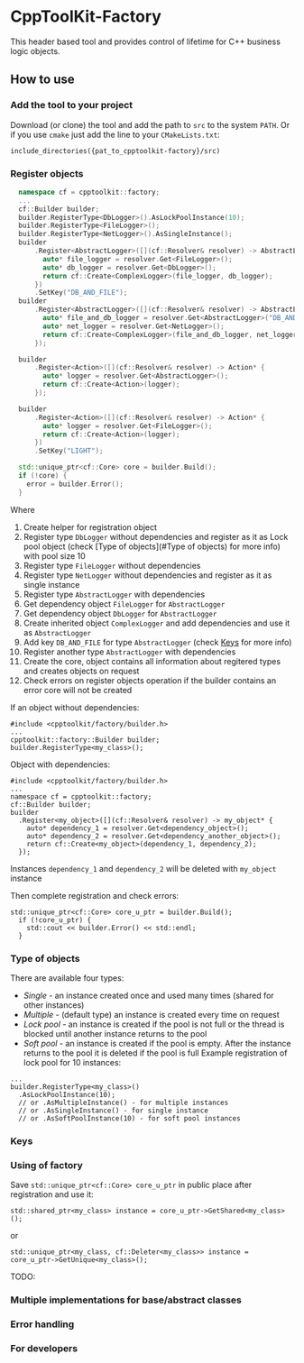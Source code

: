 # CppToolKit-Factory
This header based tool and provides control of lifetime for C++ business logic objects.

## How to use

### Add the tool to your project
Download (or clone) the tool and add the path to `src` to the system `PATH`. Or if you use `cmake` just add the line to your `CMakeLists.txt`:
```
include_directories({pat_to_cpptoolkit-factory}/src)
```

### Register objects
```cpp
  namespace cf = cpptoolkit::factory;
  ...
  cf::Builder builder;                                                              // (1)
  builder.RegisterType<DbLogger>().AsLockPoolInstance(10);                          // (2)
  builder.RegisterType<FileLogger>();                                               // (3)
  builder.RegisterType<NetLogger>().AsSingleInstance();                             // (4)
  builder
      .Register<AbstractLogger>([](cf::Resolver& resolver) -> AbstractLogger* {     // (5)
        auto* file_logger = resolver.Get<FileLogger>();                             // (6)
        auto* db_logger = resolver.Get<DbLogger>();                                 // (7)
        return cf::Create<ComplexLogger>(file_logger, db_logger);                   // (8)
      })
      .SetKey("DB_AND_FILE");                                                       // (9)
  builder
      .Register<AbstractLogger>([](cf::Resolver& resolver) -> AbstractLogger* {     // (10)
        auto* file_and_db_logger = resolver.Get<AbstractLogger>("DB_AND_FILE");
        auto* net_logger = resolver.Get<NetLogger>();
        return cf::Create<ComplexLogger>(file_and_db_logger, net_logger);
      });

  builder
      .Register<Action>([](cf::Resolver& resolver) -> Action* {
        auto* logger = resolver.Get<AbstractLogger>();
        return cf::Create<Action>(logger);
      });

  builder
      .Register<Action>([](cf::Resolver& resolver) -> Action* {
        auto* logger = resolver.Get<FileLogger>();
        return cf::Create<Action>(logger);
      })
      .SetKey("LIGHT");

  std::unique_ptr<cf::Core> core = builder.Build();                                 // (11)
  if (!core) {                                                                      // (12)
    error = builder.Error();
  }
```
Where
1. Create helper for registration object
2. Register type `DbLogger` without dependencies and register as it as Lock pool object (check [Type of objects](#Type of objects) for more info) with pool size 10
3. Register type `FileLogger` without dependencies
4. Register type `NetLogger` without dependencies and register as it as single instance 
5. Register type `AbstractLogger` with dependencies
6. Get dependency object `FileLogger` for `AbstractLogger`
7. Get dependency object `DbLogger` for `AbstractLogger`
8. Create inherited object `ComplexLogger` and add dependencies and use it as `AbstractLogger`
9. Add key `DB_AND_FILE` for type `AbstractLogger` (check [Keys](#Keys) for more info)
10. Register another type `AbstractLogger` with dependencies
11. Create the core, object contains all information about regitered types and creates objects on request
12. Check errors on register objects operation if the builder contains an error core will not be created


If an object without dependencies:
```
#include <cpptoolkit/factory/builder.h>
...
cpptoolkit::factory::Builder builder;
builder.RegisterType<my_class>();
```

Object with dependencies:
```
#include <cpptoolkit/factory/builder.h>
...
namespace cf = cpptoolkit::factory;
cf::Builder builder;
builder
  .Register<my_object>([](cf::Resolver& resolver) -> my_object* {
    auto* dependency_1 = resolver.Get<dependency_object>();
    auto* dependency_2 = resolver.Get<dependency_another_object>();
    return cf::Create<my_object>(dependency_1, dependency_2);
  });
```
Instances `dependency_1` and `dependency_2` will be deleted with `my_object` instance

Then complete registration and check errors:
```
std::unique_ptr<cf::Core> core_u_ptr = builder.Build();
  if (!core_u_ptr) {
    std::cout << builder.Error() << std::endl;
  }
```

### Type of objects
There are available four types:
- *Single* - an instance created once and used many times (shared for other instances)
- *Multiple* - (default type) an instance is created every time on request
- *Lock pool* - an instance is created if the pool is not full or the thread is blocked until another instance returns to the pool
- *Soft pool* - an instance is created if the pool is empty. After the instance returns to the pool it is deleted if the pool is full
Example registration of lock pool for 10 instances:
```
...
builder.RegisterType<my_class>()
  .AsLockPoolInstance(10);
  // or .AsMultipleInstance() - for multiple instances
  // or .AsSingleInstance()	- for single instance
  // or .AsSoftPoolInstance(10) - for soft pool instances
```

### Keys

### Using of factory
Save `std::unique_ptr<cf::Core> core_u_ptr` in public place after registration and use it:
```
std::shared_ptr<my_class> instance = core_u_ptr->GetShared<my_class>();
```
or
```
std::unique_ptr<my_class, cf::Deleter<my_class>> instance = core_u_ptr->GetUnique<my_class>();
```

TODO:
### Multiple implementations for base/abstract classes

### Error handling

### For developers
